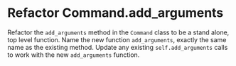 # Refactor Command.add_arguments

Refactor the `add_arguments` method in the `Command` class to be a stand alone, top level function.
Name the new function `add_arguments`, exactly the same name as the existing method.
Update any existing `self.add_arguments` calls to work with the new `add_arguments` function.
